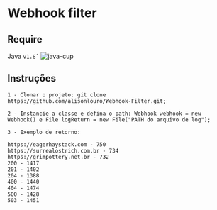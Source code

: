 # Webhook filter

## Require

Java `v1.8ˆ` ![java-cup](https://user-images.githubusercontent.com/32847427/37723265-b8441610-2d0c-11e8-8238-ab27df829a13.png)

## Instruções
```
1 - Clonar o projeto: git clone https://github.com/alisonlouro/Webhook-Filter.git;

2 - Instancie a classe e defina o path: Webhook webhook = new Webhook() e File logReturn = new File("PATH do arquivo de log");

3 - Exemplo de retorno:

https://eagerhaystack.com - 750
https://surrealostrich.com.br - 734
https://grimpottery.net.br - 732
200 - 1417
201 - 1402
204 - 1388
400 - 1440
404 - 1474
500 - 1428
503 - 1451



